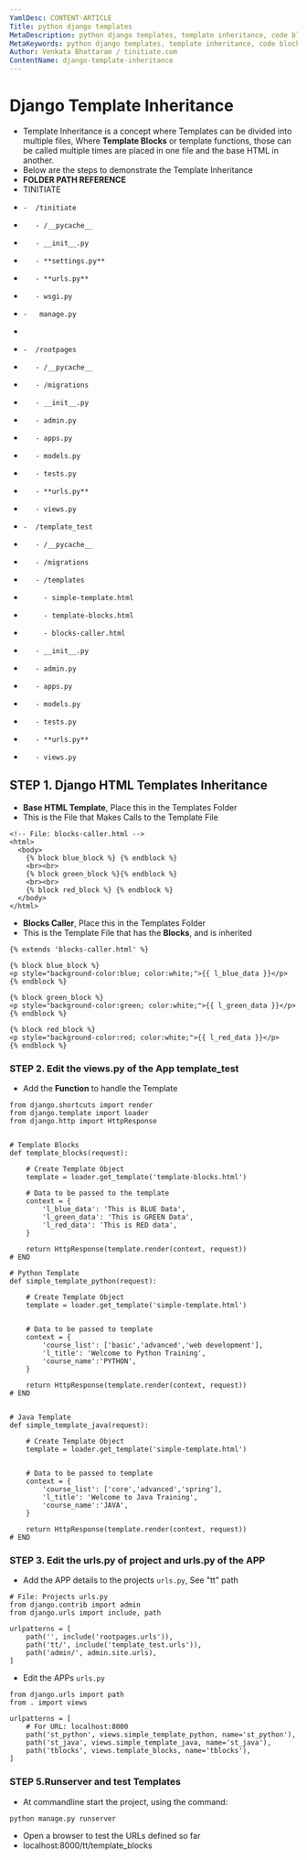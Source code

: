 ```yaml
---
YamlDesc: CONTENT-ARTICLE
Title: python django templates
MetaDescription: python django templates, template inheritance, code blocks, if else, loops, example code, tutorials
MetaKeywords: python django templates, template inheritance, code blocks, if else, loops, example code, tutorials
Author: Venkata Bhattaram / tinitiate.com
ContentName: django-template-inheritance
---
```


# Django Template Inheritance
* Template Inheritance is a concept where Templates can be divided into 
  multiple files, Where **Template Blocks** or template functions, those can be 
  called multiple times are placed in one file and the base HTML in another.
* Below are the steps to demonstrate the Template Inheritance
* **FOLDER PATH REFERENCE**
* TINITIATE
*     -  /tinitiate
*        - /__pycache__
*        - __init__.py
*        - **settings.py**
*        - **urls.py**
*        - wsgi.py       
*     -   manage.py
*
*     -  /rootpages
*        - /__pycache__
*        - /migrations
*        - __init__.py
*        - admin.py
*        - apps.py
*        - models.py
*        - tests.py
*        - **urls.py**
*        - views.py
*     -  /template_test
*        - /__pycache__
*        - /migrations
*        - /templates
*          - simple-template.html
*          - template-blocks.html
*          - blocks-caller.html
*        - __init__.py
*        - admin.py
*        - apps.py
*        - models.py
*        - tests.py
*        - **urls.py**
*        - views.py


## STEP 1. Django HTML Templates Inheritance
* **Base HTML Template**, Place this in the Templates Folder
* This is the File that Makes Calls to the Template File
```
<!-- File: blocks-caller.html -->
<html>
  <body>
    {% block blue_block %} {% endblock %}
    <br><br>
    {% block green_block %}{% endblock %}
    <br><br>
    {% block red_block %} {% endblock %}
  </body>
</html>
```
* **Blocks Caller**, Place this in the Templates Folder 
* This is the Template File that has the **Blocks**, and is inherited
```
{% extends 'blocks-caller.html' %}

{% block blue_block %}
<p style="background-color:blue; color:white;">{{ l_blue_data }}</p>
{% endblock %}

{% block green_block %}
<p style="background-color:green; color:white;">{{ l_green_data }}</p>
{% endblock %}

{% block red_block %}
<p style="background-color:red; color:white;">{{ l_red_data }}</p>
{% endblock %}
```


### STEP 2. Edit the views.py of the App template_test
* Add the **Function** to handle the Template
```
from django.shortcuts import render
from django.template import loader
from django.http import HttpResponse


# Template Blocks
def template_blocks(request):

    # Create Template Object
    template = loader.get_template('template-blocks.html')

    # Data to be passed to the template
    context = {
        'l_blue_data': 'This is BLUE Data',
        'l_green_data': 'This is GREEN Data',
        'l_red_data': 'This is RED data',
    }

    return HttpResponse(template.render(context, request))
# END

# Python Template
def simple_template_python(request):

    # Create Template Object
    template = loader.get_template('simple-template.html')


    # Data to be passed to template
    context = {
        'course_list': ['basic','advanced','web development'],
        'l_title': 'Welcome to Python Training',
        'course_name':'PYTHON',
    }

    return HttpResponse(template.render(context, request))
# END

    
# Java Template
def simple_template_java(request):

    # Create Template Object
    template = loader.get_template('simple-template.html')


    # Data to be passed to template
    context = {
        'course_list': ['core','advanced','spring'],
        'l_title': 'Welcome to Java Training',
        'course_name':'JAVA',
    }

    return HttpResponse(template.render(context, request))
# END
```


### STEP 3. Edit the urls.py of project and urls.py of the APP
* Add the APP details to the projects `urls.py`, See "tt" path
```
# File: Projects urls.py
from django.contrib import admin
from django.urls import include, path

urlpatterns = [
    path('', include('rootpages.urls')),
    path('tt/', include('template_test.urls')),
    path('admin/', admin.site.urls),
]
```

* Edit the APPs `urls.py`
```
from django.urls import path
from . import views

urlpatterns = [
    # For URL: localhost:8000
    path('st_python', views.simple_template_python, name='st_python'),
    path('st_java', views.simple_template_java, name='st_java'),
    path('tblocks', views.template_blocks, name='tblocks'),
]
```


### STEP 5.Runserver and test Templates
* At commandline start the project, using the command:
```
python manage.py runserver
```
* Open a browser to test the URLs defined so far
 * localhost:8000/tt/template_blocks

